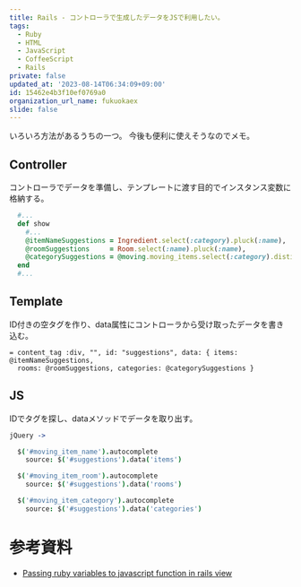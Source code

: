 ```yaml
---
title: Rails - コントローラで生成したデータをJSで利用したい。
tags:
  - Ruby
  - HTML
  - JavaScript
  - CoffeeScript
  - Rails
private: false
updated_at: '2023-08-14T06:34:09+09:00'
id: 15462e4b3f10ef0769a0
organization_url_name: fukuokaex
slide: false
---
```

いろいろ方法があるうちの一つ。
今後も便利に使えそうなのでメモ。

## Controller

コントローラでデータを準備し、テンプレートに渡す目的でインスタンス変数に格納する。

```rb:movings_controller.rb
  #...
  def show
    #...
    @itemNameSuggestions = Ingredient.select(:category).pluck(:name),
    @roomSuggestions     = Room.select(:name).pluck(:name),
    @categorySuggestions = @moving.moving_items.select(:category).distinct.pluck(:category)
  end
  #...
```

## Template

ID付きの空タグを作り、data属性にコントローラから受け取ったデータを書き込む。

```haml:show.html.haml
= content_tag :div, "", id: "suggestions", data: { items: @itemNameSuggestions,
  rooms: @roomSuggestions, categories: @categorySuggestions }
```

## JS

IDでタグを探し、dataメソッドでデータを取り出す。

```coffee:moving_items.coffee
jQuery ->

  $('#moving_item_name').autocomplete
    source: $('#suggestions').data('items')

  $('#moving_item_room').autocomplete
    source: $('#suggestions').data('rooms')

  $('#moving_item_category').autocomplete
    source: $('#suggestions').data('categories')
```

# 参考資料

- [Passing ruby variables to javascript function in rails view](http://stackoverflow.com/questions/2464966/passing-ruby-variables-to-javascript-function-in-rails-view)
